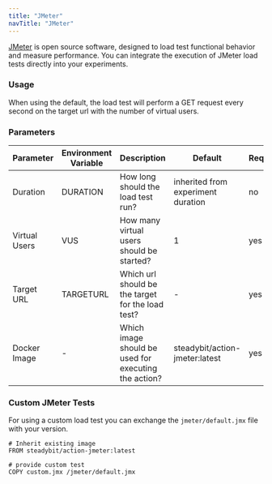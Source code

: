 ```yaml
---
title: "JMeter"
navTitle: "JMeter"
---
```

[JMeter](https://jmeter.apache.org/) is open source software, designed to load test functional behavior and measure performance.
You can integrate the execution of JMeter load tests directly into your experiments.

### Usage

When using the default, the load test will perform a GET request every second on the target url with the number of virtual users.

### Parameters

| Parameter   | Environment Variable   |      Description      | Default | Required |
|----------|-------------|-------------|-------------|-------------|
| Duration | DURATION | How long should the load test run? | inherited from experiment duration | no |
| Virtual Users | VUS | How many virtual users should be started? | 1 | yes |
| Target URL | TARGETURL | Which url should be the target for the load test? | - | yes |
| Docker Image | - |  Which image should be used for executing the action? |steadybit/action-jmeter:latest | yes |


### Custom JMeter Tests
For using a custom load test you can exchange the `jmeter/default.jmx` file with your version.

```
# Inherit existing image
FROM steadybit/action-jmeter:latest

# provide custom test
COPY custom.jmx /jmeter/default.jmx
```
